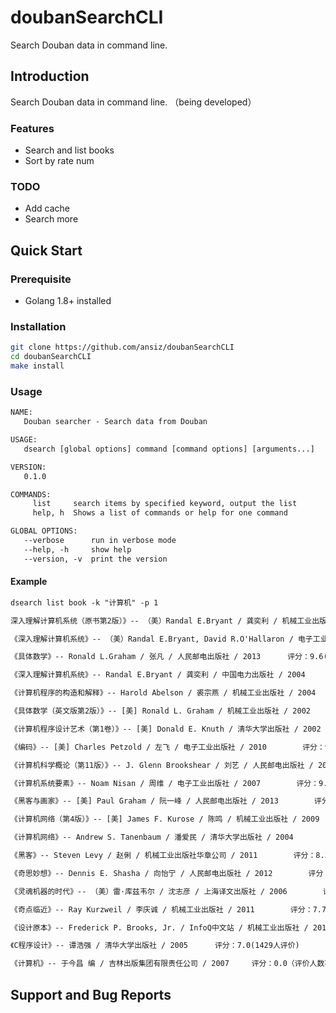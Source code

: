 # doubanSearchCLI

Search Douban data in command line.

## Introduction

Search Douban data in command line. （being developed）

### Features

- Search and list books
- Sort by rate num

### TODO

- Add cache
- Search more

## Quick Start

### Prerequisite

- Golang 1.8+ installed

### Installation

```bash
git clone https://github.com/ansiz/doubanSearchCLI
cd doubanSearchCLI
make install
```

### Usage

```txt
NAME:
   Douban searcher - Search data from Douban

USAGE:
   dsearch [global options] command [command options] [arguments...]

VERSION:
   0.1.0

COMMANDS:
     list     search items by specified keyword, output the list
     help, h  Shows a list of commands or help for one command

GLOBAL OPTIONS:
   --verbose      run in verbose mode
   --help, -h     show help
   --version, -v  print the version
```

#### Example

```txt
dsearch list book -k "计算机" -p 1

深入理解计算机系统（原书第2版）》-- （美）Randal E.Bryant / 龚奕利 / 机械工业出版社 / 2011		评分：9.7(2081人评价)

《深入理解计算机系统》-- （美）Randal E.Bryant, David R.O'Hallaron / 电子工业出版社 / 2006		评分：9.7(282人评价)

《具体数学》-- Ronald L.Graham / 张凡 / 人民邮电出版社 / 2013		评分：9.6(216人评价)

《深入理解计算机系统》-- Randal E.Bryant / 龚奕利 / 中国电力出版社 / 2004		评分：9.5(2560人评价)

《计算机程序的构造和解释》-- Harold Abelson / 裘宗燕 / 机械工业出版社 / 2004		评分：9.5(1935人评价)

《具体数学（英文版第2版）》-- [美] Ronald L. Graham / 机械工业出版社 / 2002		评分：9.5(802人评价)

《计算机程序设计艺术（第1卷）》-- [美] Donald E. Knuth / 清华大学出版社 / 2002		评分：9.4(445人评价)

《编码》-- [美] Charles Petzold / 左飞 / 电子工业出版社 / 2010		评分：9.2(2134人评价)

《计算机科学概论（第11版）》-- J. Glenn Brookshear / 刘艺 / 人民邮电出版社 / 2011		评分：9.2(254人评价)

《计算机系统要素》-- Noam Nisan / 周维 / 电子工业出版社 / 2007		评分：9.1(131人评价)

《黑客与画家》-- [美] Paul Graham / 阮一峰 / 人民邮电出版社 / 2013		评分：8.9(476人评价)

《计算机网络（第4版）》-- [美] James F. Kurose / 陈鸣 / 机械工业出版社 / 2009		评分：8.8(699人评价)

《计算机网络》-- Andrew S. Tanenbaum / 潘爱民 / 清华大学出版社 / 2004		评分：8.7(857人评价)

《黑客》-- Steven Levy / 赵俐 / 机械工业出版社华章公司 / 2011		评分：8.3(841人评价)

《奇思妙想》-- Dennis E. Shasha / 向怡宁 / 人民邮电出版社 / 2012		评分：8.1(304人评价)

《灵魂机器的时代》-- （美）雷·库兹韦尔 / 沈志彦 / 上海译文出版社 / 2006		评分：8.1(216人评价)

《奇点临近》-- Ray Kurzweil / 李庆诚 / 机械工业出版社 / 2011		评分：7.7(1198人评价)

《设计原本》-- Frederick P. Brooks, Jr. / InfoQ中文站 / 机械工业出版社 / 2011		评分：7.7(368人评价)

《C程序设计》-- 谭浩强 / 清华大学出版社 / 2005		评分：7.0(1429人评价)

《计算机》-- 于今昌 编 / 吉林出版集团有限责任公司 / 2007		评分：0.0（评价人数不足）
```

## Support and Bug Reports